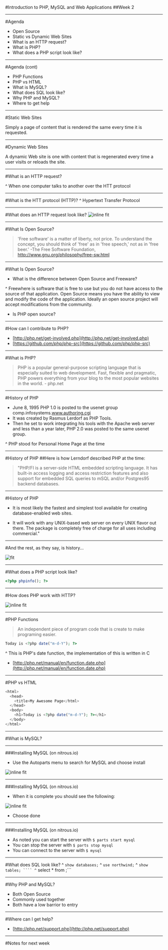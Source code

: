 #Introduction to PHP, MySQL and Web Applications
##Week 2

----
#Agenda 
* Open Source
* Static vs Dynamic Web Sites
* What is an HTTP request?
* What is PHP?
* What does a PHP script look like?

----
#Agenda (cont)
* PHP Functions
* PHP vs HTML
* What is MySQL?
* What does SQL look like?
* Why PHP and MySQL?
* Where to get help

---
#Static Web Sites

Simply a page of content that is rendered the same every time it is requested.

---
#Dynamic Web Sites

A dynamic Web site is one with content that is regenerated every time a user visits or reloads the site.

---
#What is an HTTP request?

^ When one computer talks to another over the HTT protocol 

---
#What is the HTT protocol (HTTP)?
^ Hypertext Transfer Protocol

---
#What does an HTTP request look like?
![inline fit](http://help.sap.com/static/saphelp_nwpi711/en/48/3a063a902131c3e10000000a42189d/ppt_img.gif)

---
#What Is Open Source?

> 'Free software' is a matter of liberty, not price. To understand the concept, you should think of 'free' as in 'free speech,' not as in 'free beer.'
  -The Free Software Foundation, http://www.gnu.org/philosophy/free-sw.html

---
#What Is Open Source?
* What is the difference between Open Source and Freeware? 

^ Freewhere is software that is free to use but you do not have access to the source of that application.  Open Source means you have the ability to view and modify the code of the application.  Ideally an open source project will accept modifications from the community.

* Is PHP open source?

---
#How can I contribute to PHP?
* [http://php.net/get-involved.php](http://php.net/get-involved.php)
* [https://github.com/php/php-src](https://github.com/php/php-src)

---
#What is PHP?
> PHP is a popular general-purpose scripting language that is especially suited to web development.
Fast, flexible and pragmatic, PHP powers everything from your blog to the most popular websites in the world. - php.net

---
#History of PHP
* June 8, 1995 PHP 1.0 is posted to the usenet group comp.infosystems.www.authoring.cgi
* It was created by Rasmus Lerdorf as PHP Tools.
* Then he set to work integrating his tools with the Apache web server and less than a year later, PHP 2.0 was posted to the same usenet group.

^ PHP stood for Personal Home Page at the time

---
#History of PHP
##Here is how Lerndorf described PHP at the time:
> "PHP/FI is a server-side HTML embedded scripting language. It has built-in access logging and access restriction features and also support for embedded SQL queries to mSQL and/or Postgres95 backend databases.

---
#History of PHP
* It is most likely the fastest and simplest tool available for creating database-enabled web sites.

* It will work with any UNIX-based web server on every UNIX flavor out there. The package is completely free of charge for all uses including commercial."

---
#And the rest, as they say, is history...

![fit](https://dl.dropboxusercontent.com/s/6sv291dt8qyh23z/2015-01-25%20at%202.21%20PM%202x.png?dl=0)

---
#What does a PHP script look like?
```php
<?php phpinfo(); ?>
```

---
#How does PHP work with HTTP?

![inline fit](http://www3.dcu.ie/~costelle/sites/default/files/phpnet4_0.png)

---
#PHP Functions
> An independent piece of program code that is create to make programing easier.

```php
Today is <?php date("m-d-Y"); ?>
```
^ This is PHP's date function, the implementation of this is written in C

* [http://php.net/manual/en/function.date.php](http://php.net/manual/en/function.date.php)

---
#PHP vs HTML
```php
<html>
  <head>
    <title>My Awesome Page</html>
  </head>
  <body>
    <h1>Today is <?php date("m-d-Y"); ?></h1>
  </body>
</html>
```

---
#What is MySQL?

---
###Installing MySQL (on nitrous.io)
* Use the Autoparts menu to search for MySQL and choose install

![inline fit](https://dl.dropboxusercontent.com/s/u1bye8731rnjc2s/2015-01-24%20at%202.28%20PM%202x.png?dl=0)


---
###Installing MySQL (on nitrous.io)
* When it is complete you should see the following:

![inline fit](https://dl.dropboxusercontent.com/s/0roui7h5k0to0w2/2015-01-24%20at%202.30%20PM%202x.png?dl=0_)

* Choose done

---
###Installing MySQL (on nitrous.io)
* As noted you can start the server with `$ parts start mysql`
* You can stop the server with `$ parts stop mysql`
* You can connect to the server with `$ mysql`

---
#What does SQL look like?
^ ``` show databases; ```
^ ``` use northwind; ```
^ ``` show tables; ````
^ ``` select * from ;```

---
#Why PHP and MySQL?
* Both Open Source
* Commonly used together
* Both have a low barrior to entry

---
#Where can I get help?
* [http://php.net/support.php](http://php.net/support.php)

---
#Notes for next week

